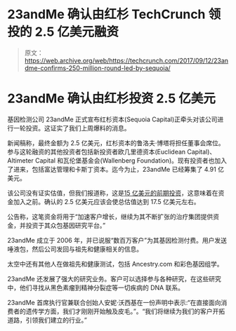 # 23andMe 确认由红杉 TechCrunch 领投的 2.5 亿美元融资

> 原文：<https://web.archive.org/web/https://techcrunch.com/2017/09/12/23andme-confirms-250-million-round-led-by-sequoia/>

# 23andMe 确认由红杉投资 2.5 亿美元

基因检测公司 23andMe 正式宣布红杉资本(Sequoia Capital)正牵头对该公司进行一轮投资。这证实了我们上周爆料的消息。

新闻稿称，最终金额为 2.5 亿美元，红杉资本的鲁洛夫·博塔将担任董事会席位。参与这轮融资的其他投资者包括新投资者欧几里德资本(Euclidean Capital)、Altimeter Capital 和瓦伦堡基金会(Wallenberg Foundation)。现有投资者也加入了进来，包括富达管理和卡斯丁资本。迄今为止，23andMe 已经筹集了 4.91 亿美元。

该公司没有证实估值，但我们报道称，这是[15 亿美元的前期投资](https://web.archive.org/web/20230130100805/https://techcrunch.com/2017/09/06/23andme-hits-1-5b-pre-money-valuation-in-latest-huge-funding-round/)，这意味着在资金加入之前。确认的 2.5 亿美元应该会使总估值达到 17.5 亿美元左右。

公告称，这笔资金将用于“加速客户增长，继续为其不断扩张的治疗集团提供资金，并投资于其众包基因研究平台。”

23andMe 成立于 2006 年，并已说服“数百万客户”为其基因检测付费。用户发送唾液包，然后公司发回与祖先和健康相关的信息。

太空中还有其他人在做祖先和健康测试，包括 Ancestry.com 和彩色基因组学。

23andMe 还发展了强大的研究业务。客户可以选择参与各种研究，在这些研究中，他们寻找从黑色素瘤到精神分裂症等一切疾病的 DNA 联系。

23andMe 首席执行官兼联合创始人安妮·沃西基在一份声明中表示:“在直接面向消费者的遗传学方面，我们才刚刚开始触及皮毛。”。“我们将继续为我们的客户开拓道路，引领我们建立的行业。”